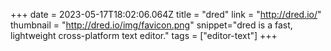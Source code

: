 +++
date = 2023-05-17T18:02:06.064Z
title = "dred"
link = "http://dred.io/"
thumbnail = "http://dred.io/img/favicon.png"
snippet="dred is a fast, lightweight cross-platform text editor."
tags = ["editor-text"]
+++
